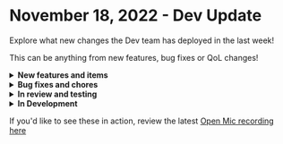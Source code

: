 # November 18, 2022 - Dev Update

Explore what new changes the Dev team has deployed in the last week!

This can be anything from new features, bug fixes or QoL changes!

<details>

<summary><strong>New features and items</strong></summary>

* Added a dialog to display all workflows/triggers a form is used with as well as the form URLs
* Added a button to refresh Microsoft CSP customer list
* Added dynamic options for form fields that accept Rewst organizations or users
* Added `Get Date` action with timezone options (Transforms pack)
* Added action to get CW Automate script execution history
* \[Internal] Added staff only button to delete organizations
* \[Internal] Added staff only button to delete users

</details>

<details>

<summary><strong>Bug fixes and chores</strong></summary>

* Fixed bug where workflow generated option fields would get stuck in a loading state
* Updated Microsoft EXO actions to retry with alternate `X-AnchorMailbox` headers in the event of a failure when running `Set-[...]` or `Add-MailboxPermission` cmdlets
* Fixed bug where empty `With Items` tasks could cause workflows to hang indefinitely
* Include integration icon link with public API responses
* Improvements to loading and lifecycle for dynamic dropdowns. (performance/cleanup)
* Fixed table sorting on the org variables page in the UI
* Fixed missing data supplied to Kaseya BMS PATCH requests
* Made form and webhook URLs sorted and searchable
* Utilize round-robin messaging architecture for internal event publishing (performance/scalability)
* Increase rows per page options for tables
* Changed the org picker sorting to be case insensitive
* \[Internal] Improve incoming API request logging

</details>

<details>

<summary><strong>In review and testing</strong></summary>

* SonicWall NSM integration
* Fix CW Manage pods not refreshing
* Add generic API request for HubSpot
* Crowdstrike Falcon integration
* JumpCloud integration
* Fix CW Control not running powershell scripts correctly
* Add role attribute to the Rewst Create User Invite action
* Hide secrets in workflow parameters
* Automatically retry HTTP requests on connection errors during actions

</details>

<details>

<summary><strong>In Development</strong></summary>

* Update Integration Overrides to work with Export/Import & Cloning
* Overhauls to the Cloning process, including the cloning of triggers
* Add periodic token refresh so in the case of an integration not being used for a long time, the refresh token doesn’t expire
* Investigate a bug report regarding Integration Overrides being removed when a user re-authenticates MS Graph
* Allow filtering the workflow list by tags
* Investigate a bug where cloning a Workflow is blocked with a message indicated it’s linked, but the UI is not showing it as linked
* Optimize Jinja conditions for forms
* Improvements to cron trigger performance

</details>

If you'd like to see these in action, review the latest [Open Mic recording here](../roc-open-mics/2022-roc-open-mics/november-18th-2022-jinja-conditions-in-templates-scripts.md)
